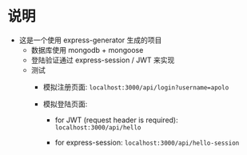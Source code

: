 # 说明
* 这是一个使用 express-generator 生成的项目
  * 数据库使用 mongodb + mongoose
  * 登陆验证通过 express-session / JWT 来实现
  * 测试
    * 模拟注册页面: ``` localhost:3000/api/login?username=apolo ```

    * 模拟登陆页面:
        * for JWT (request header is required): ``` localhost:3000/api/hello ```

        * for express-session: ``` localhost:3000/api/hello-session ```
